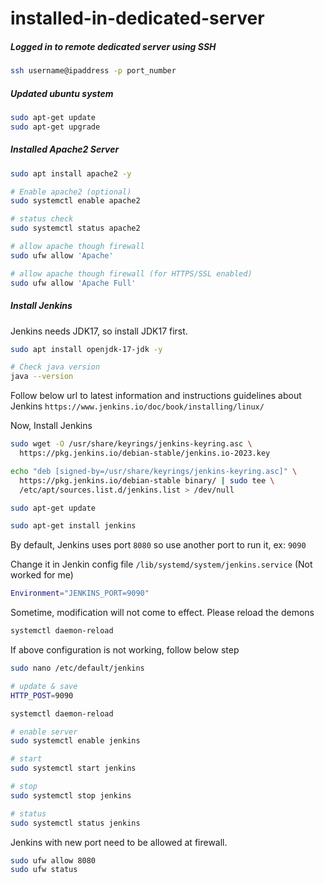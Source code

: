# installed-in-dedicated-server

##### Logged in to remote dedicated server using SSH

```bash
ssh username@ipaddress -p port_number
```

##### Updated ubuntu system
```bash
sudo apt-get update
sudo apt-get upgrade
```

##### Installed Apache2 Server
```bash
sudo apt install apache2 -y

# Enable apache2 (optional)
sudo systemctl enable apache2

# status check
sudo systemctl status apache2

# allow apache though firewall
sudo ufw allow 'Apache'

# allow apache though firewall (for HTTPS/SSL enabled)
sudo ufw allow 'Apache Full'
```

##### Install Jenkins

Jenkins needs JDK17, so install JDK17 first.
```bash
sudo apt install openjdk-17-jdk -y

# Check java version
java --version
```

Follow below url to latest information and instructions guidelines about Jenkins
`https://www.jenkins.io/doc/book/installing/linux/`

Now, Install Jenkins

```bash
sudo wget -O /usr/share/keyrings/jenkins-keyring.asc \
  https://pkg.jenkins.io/debian-stable/jenkins.io-2023.key

echo "deb [signed-by=/usr/share/keyrings/jenkins-keyring.asc]" \
  https://pkg.jenkins.io/debian-stable binary/ | sudo tee \
  /etc/apt/sources.list.d/jenkins.list > /dev/null

sudo apt-get update

sudo apt-get install jenkins
```
By default, Jenkins uses port `8080` so use another port to run it, ex: `9090`

Change it in Jenkin config file `/lib/systemd/system/jenkins.service` (Not worked for me)
```bash
Environment="JENKINS_PORT=9090"
```
Sometime, modification will not come to effect. Please reload the demons

```bash
systemctl daemon-reload
```

If above configuration is not working, follow below step
```bash
sudo nano /etc/default/jenkins

# update & save
HTTP_POST=9090

systemctl daemon-reload
```

```bash
# enable server
sudo systemctl enable jenkins

# start
sudo systemctl start jenkins

# stop
sudo systemctl stop jenkins

# status
sudo systemctl status jenkins
```
Jenkins with new port need to be allowed at firewall.
```bash
sudo ufw allow 8080
sudo ufw status
```
